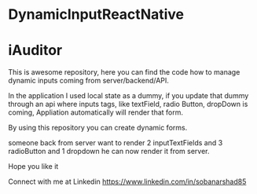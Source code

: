 # DynamicInputReactNative
# iAuditor

This is awesome repository, here you can find the code how to manage dynamic inputs coming from server/backend/API.

In the application I used local state as a dummy, if you update that dummy through an api where inputs tags, like textField, radio Button, dropDown is coming, Appliation automatically will render that form.

By using this repository you can create dynamic forms.

someone back from server want to render 2 inputTextFields and 3 radioButton and 1 dropdown he can now render it from server.

Hope you like it

Connect with me at Linkedin
https://www.linkedin.com/in/sobanarshad85
